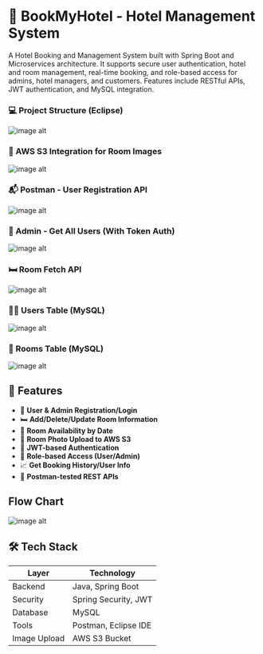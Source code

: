 # 🏨 BookMyHotel - Hotel Management System
A Hotel Booking and Management System built with Spring Boot and Microservices architecture. It supports secure user authentication, hotel and room management, real-time booking, and role-based access for admins, hotel managers, and customers. Features include RESTful APIs, JWT authentication, and MySQL integration.


### 💻 Project Structure (Eclipse)
![image alt]()

### 🔐 AWS S3 Integration for Room Images
![image alt]()

### 📬 Postman - User Registration API
![image alt]()

### 🔑 Admin - Get All Users (With Token Auth)
![image alt]()

### 🛏 Room Fetch API
![image alt]()

### 🧑‍💼 Users Table (MySQL)
![image alt]()

### 🏨 Rooms Table (MySQL)
![image alt]()


## 🚀 Features

- 👥 **User & Admin Registration/Login**
- 🛏️ **Add/Delete/Update Room Information**
- 📆 **Room Availability by Date**
- 📂 **Room Photo Upload to AWS S3**
- 📜 **JWT-based Authentication**
- 🔐 **Role-based Access (User/Admin)**
- 📈 **Get Booking History/User Info**
- 🧪 **Postman-tested REST APIs**

## Flow Chart
![image alt](https://github.com/user-attachments/assets/20e05bfa-1485-4481-bc33-9060c7d79520)

## 🛠 Tech Stack

| Layer        | Technology           |
|--------------|----------------------|
| Backend      | Java, Spring Boot    |
| Security     | Spring Security, JWT |
| Database     | MySQL                |
| Tools        | Postman, Eclipse IDE |
| Image Upload | AWS S3 Bucket        |

